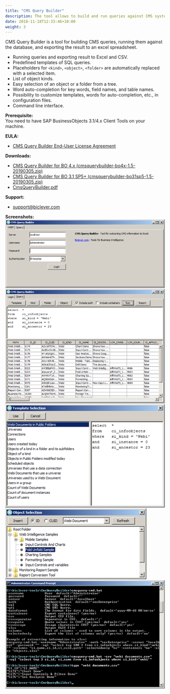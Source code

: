 ```yaml
---
title: "CMS Query Builder"
description: The tool allows to build and run queries against CMS system database and export the result to Excel.
date: 2018-11-18T12:33:46+10:00
weight: 3
---
```


CMS Query Builder is a tool for building CMS queries, running them against the database, and exporting the result to an excel spreadsheet.

- Running queries and exporting result to Excel and CSV.
- Predefined templates of SQL queries.
- Placeholders for `<kind>`, `<object>`, `<folder>` are automatically replaced with a selected item.
- List of object kinds.
- Easy selection of an object or a folder from a tree.
- Word auto-completion for key words, field names, and table names.
- Possibility to customize templates, words for auto-completion, etc., in configuration files.
- Command line interface.

**Prerequisite:**  
You need to have SAP BusinessObjects 3.1/4.x Client Tools on your machine.

**EULA:**  
- [CMS Query Builder End-User License Agreement](/pages/end-user-license-agreement-cms-query-builder/)

**Downloads:**  
- [CMS Query Builder for BO 4.x (cmsquerybuilder-bo4x-1.5-20190305.zip)](https://drive.google.com/uc?export=download&id=1bv7VgCS9VMO1nAqcQAAzHW8Gop5k3hBp)
- [CMS Query Builder for BO 3.1 SP5+ (cmsquerybuilder-bo31sp5-1.5-20190305.zip)](https://drive.google.com/uc?export=download&id=1dwsVf12SKeQDZ7bvn2_hyJhIw3BqT-qA)
- [CmsQueryBuilder.pdf](https://drive.google.com/uc?export=download&id=0B-s3ybDd2BjZb1pka3k5cEFuVU0)

**Support:**  
- [support@biclever.com](mailto:support@biclever.com)

**Screenshots:**  
![CMS Query Builder - Login](/images/pages/cmsquerybuilder01.png)
![CMS Query Builder - Main panel](/images/pages/cmsquerybuilder02.png)
![CMS Query Builder - Template Selection](/images/pages/cmsquerybuilder03.png)
![CMS Query Builder - Object Selection](/images/pages/cmsquerybuilder04.png)
![CMS Query Builder - Command Line](/images/pages/cmsquery-cmd-1.png)

